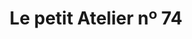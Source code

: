 ---
title: "Le petit Atelier nº 74"
url: /santa-gertrudis-de-fruitera/le-petit-atelier-no-74/
shop: Kleidung
---